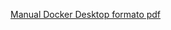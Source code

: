  [Manual Docker Desktop formato pdf](https://github.com/Angel3839/TareaEvaluableDocker_Cristina_Angel/blob/main/TareaEvaluableDocker/ejercicio1/Ejercicio1_Manual_DockerDesktop.pdf)
